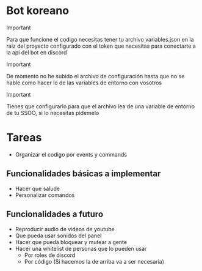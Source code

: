 # Bot koreano

>[!IMPORTANT]
> Para que funcione el codigo necesitas tener tu archivo variables.json en la raiz del proyecto configurado con el token que necesitas para conectarte a la api del bot en discord

>[!IMPORTANT]
> De momento no he subido el archivo de configuración hasta que no se hable como hacer lo de las variables de entorno con vosotros

>[!IMPORTANT]
> Tienes que configurarlo para que el archivo lea de una variable de entorno de tu SSOO, si lo necesitas pidemelo

# Tareas
- Organizar el codigo por events y commands

## Funcionalidades básicas a implementar
- Hacer que salude
- Personalizar comandos

## Funcionalidades a futuro
- Reproducir audio de videos de youtube
- Que pueda usar sonidos del panel
- Hacer que pueda bloquear y mutear a gente
- Hacer una whitelist de personas que lo pueden usar
    - Por roles de discord
    - Por código (Si hacemos la de arriba va a ser necesaria)
